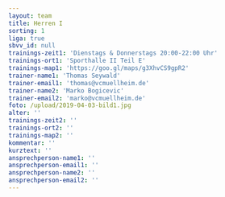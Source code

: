 ```yaml
---
layout: team
title: Herren I
sorting: 1
liga: true
sbvv_id: null
trainings-zeit1: 'Dienstags & Donnerstags 20:00-22:00 Uhr'
trainings-ort1: 'Sporthalle II Teil E'
trainings-map1: 'https://goo.gl/maps/g3XhvCS9gpR2'
trainer-name1: 'Thomas Seywald'
trainer-email1: 'thomas@vcmuellheim.de'
trainer-name2: 'Marko Bogicevic'
trainer-email2: 'marko@vcmuellheim.de'
foto: /upload/2019-04-03-bild1.jpg
alter: ''
trainings-zeit2: ''
trainings-ort2: ''
trainings-map2: ''
kommentar: ''
kurztext: ''
ansprechperson-name1: ''
ansprechperson-email1: ''
ansprechperson-name2: ''
ansprechperson-email2: ''
---
```


